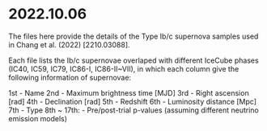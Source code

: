 # 2022.10.06

The files here provide the details of the Type Ib/c supernova samples used in Chang et al. (2022) [2210.03088].

Each file lists the Ib/c supernovae overlaped with different IceCube phases (IC40, IC59, IC79, IC86-I, IC86-II~VII), in which each column give the following information of supernovae:

1st - Name
2nd - Maximum brightness time [MJD]
3rd - Right ascension [rad]
4th - Declination [rad]
5th - Redshift 
6th - Luminosity distance [Mpc]
7th - Type
8th ~ 17th: - Pre/post-trial p-values (assuming different neutrino emission models)
